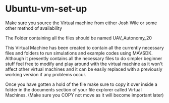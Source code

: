 # Ubuntu-vm-set-up

Make sure you source the Virtual machine from either Josh Wile or some other method of availability

The Folder containing all the files should be named UAV_Autonomy_20

This Virtual Machine has been created to contain all the currently necessary files and folders to run simulations and example codes using MAVSDK. Although it presently contains all the necessary files to do simpler beginner stuff feel free to modify and play around with the virtual machine as it won't affect other virtual machines and it can be easily replaced with a previously working version if any problems occur.

Once you have gotten a hold of the file make sure to copy it over inside a folder in the documents section of your file explorer called Virtual Machines. (Make sure you COPY not move as it will become important later)

